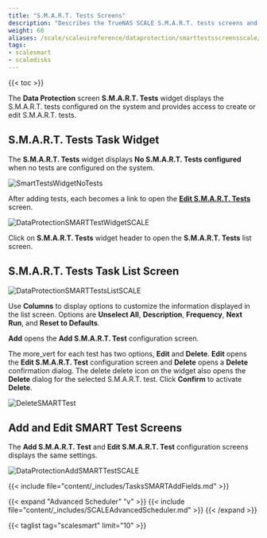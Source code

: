 ```yaml
---
title: "S.M.A.R.T. Tests Screens"
description: "Describes the TrueNAS SCALE S.M.A.R.T. tests screens and fields."
weight: 60
aliases: /scale/scaleuireference/dataprotection/smarttestsscreensscale/
tags:
- scalesmart
- scaledisks
---
```


{{< toc >}}

The **Data Protection** screen **S.M.A.R.T. Tests** widget displays the S.M.A.R.T. tests configured on the system and provides access to create or edit S.M.A.R.T. tests.

## S.M.A.R.T. Tests Task Widget

The **S.M.A.R.T. Tests** widget displays **No S.M.A.R.T. Tests configured** when no tests are configured on the system.

![SmartTestsWidgetNoTests](/images/SCALE/22.12/SmartTestsWidgetNoTests.png "S.M.A.R.T. Tests Widget No Tests")

After adding tests, each becomes a link to open the **[Edit S.M.A.R.T. Tests](#add-and-edit-smart-test-screens)** screen.

![DataProtectionSMARTTestWidgetSCALE](/images/SCALE/22.12/DataProtectionSMARTTestWidgetSCALE.png "S.M.A.R.T. Test Widget with Test")

Click on **S.M.A.R.T. Tests** widget header to open the **S.M.A.R.T. Tests** list screen.

## S.M.A.R.T. Tests Task List Screen

![DataProtectionSMARTTestsListSCALE](/images/SCALE/22.12/DataProtectionSMARTTestsListSCALE.png "S.M.A.R.T. Tests List")

Use **Columns** to display options to customize the information displayed in the list screen. Options are **Unselect All**, **Description**, **Frequency**, **Next Run**, and **Reset to Defaults**.

**Add** opens the **Add S.M.A.R.T. Test** configuration screen.

The <span class="material-icons">more_vert</span> for each test has two options, **Edit** and **Delete**. 
**Edit** opens the **Edit S.M.A.R.T. Test** configuration screen and **Delete** opens a **Delete** confirmation dialog. 
The <span class="material-icons">delete</span> delete icon on the widget also opens the **Delete** dialog for the selected S.M.A.R.T. test. Click **Confirm** to activate **Delete**.

![DeleteSMARTTest](/images/SCALE/22.12/DeleteSMARTTest.png "Delete S.M.A.R.T. Test")

## Add and Edit SMART Test Screens
The **Add S.M.A.R.T. Test** and **Edit S.M.A.R.T. Test** configuration screens displays the same settings.

![DataProtectionAddSMARTTestSCALE](/images/SCALE/22.12/DataProtectionAddSMARTTestSCALE.png "Add S.M.A.R.T. Test")

{{< include file="content/_includes/TasksSMARTAddFields.md" >}}

{{< expand "Advanced Scheduler" "v" >}}
{{< include file="content/_includes/SCALEAdvancedScheduler.md" >}}
{{< /expand >}}

{{< taglist tag="scalesmart" limit="10" >}}
